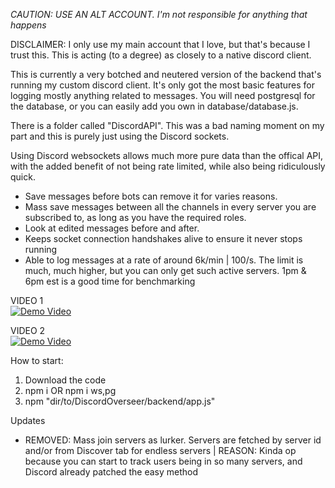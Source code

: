*CAUTION: USE AN ALT ACCOUNT. I'm not responsible for anything that happens*

DISCLAIMER: I only use my main account that I love, but that's because I trust this. This is acting (to a degree) as closely to a native discord client.

This is currently a very botched and neutered version of the backend that's running my custom discord client. It's only got the most basic features for
logging mostly anything related to messages. You will need postgresql for the database, or you can easily add you own in database/database.js.

There is a folder called "DiscordAPI". This was a bad naming moment on my part and this is purely just using the Discord sockets.

Using Discord websockets allows much more pure data than the offical API, with the added benefit of not being rate limited, while also being ridiculously quick.
            
- Save messages before bots can remove it for varies reasons.
- Mass save messages between all the channels in every server you are subscribed to, as long as you have the required roles.
- Look at edited messages before and after.
- Keeps socket connection handshakes alive to ensure it never stops running
- Able to log messages at a rate of around 6k/min | 100/s. The limit is much, much higher, but you can only get such active servers.
  1pm & 6pm est is a good time for benchmarking

 
 

 
 
 
VIDEO 1   
[![Demo Video](https://img.youtube.com/vi/fYGBQF932d8/0.jpg)](https://www.youtube.com/watch?v=fYGBQF932d8)

VIDEO 2   
[![Demo Video](https://img.youtube.com/vi/X0XM2XZ-yck/0.jpg)](https://www.youtube.com/watch?v=X0XM2XZ-yck)


How to start:
  1. Download the code
  2. npm i  OR npm i ws,pg
  3. npm "dir/to/DiscordOverseer/backend/app.js"


Updates
  - REMOVED: Mass join servers as lurker. Servers are fetched by server id and/or from Discover tab for endless servers |
    REASON: Kinda op because you can start to track users being in so many servers, and Discord already patched the easy method
 
